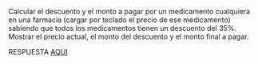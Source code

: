 Calcular el descuento y el monto a pagar por un medicamento cualquiera en una farmacia (cargar por teclado el precio de ese medicamento) sabiendo que todos los medicamentos tienen un descuento del 35%. Mostrar el precio actual, el monto del descuento y el monto final a pagar.

RESPUESTA [AQUI](https://github.com/natimmansilla/GuiaEjerciciosProgramacion-AED/blob/fa5e12f1a664b641c877b6fa31c2e629ce282def/Guia%2002/G02-Ej02.py)
